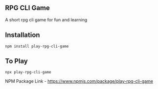 ## RPG CLI Game

A short rpg cli game for fun and learning

## Installation

```
npm install play-rpg-cli-game
```

## To Play

```
npx play-rpg-cli-game
```



NPM Package Link - https://www.npmjs.com/package/play-rpg-cli-game
